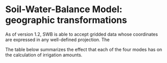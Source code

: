 Soil-Water-Balance Model: geographic transformations
========================================================




As of version 1.2, SWB is able to accept gridded data  whose coordinates are expressed in any well-defined projection. The 

The table below summarizes the effect that each of the four modes has on the calculation of irrigation amounts.

<!-- Table generated in R 3.0.1 by googleVis 0.4.3 package -->
<!-- Mon Jul 08 11:17:44 2013 -->


<!-- jsHeader -->
<script type="text/javascript">
 
// jsData 
function gvisDataTableID224c7f74030 () {
  var data = new google.visualization.DataTable();
  var datajson =
[
 [
 "USA Contiguous Albers Equal Area conic USGS version, meters",
"+proj=aea +lat_1=29.5 +lat_2=45.5 +lat_0=23.0 +lon_0=-96 +x_0=0 +y_0=0 +ellps=GRS80 +datum=NAD83 +units=m +no_defs" 
],
[
 "USA Contiguous Albers Equal Area conic USGS version, meters",
"+proj=aea +lat_1=29.5 +lat_2=45.5 +lat_0=23.0 +lon_0=-96 +x_0=0 +y_0=0 +ellps=GRS80 +datum=NAD83 +units=m +no_defs" 
],
[
 "USA Contiguous Albers Equal Area conic USGS version, meters",
"+proj=aea +lat_1=29.5 +lat_2=45.5 +lat_0=23.0 +lon_0=-96 +x_0=0 +y_0=0 +ellps=GRS80 +datum=NAD83 +units=m +no_defs" 
],
[
 "USA Contiguous Albers Equal Area conic USGS version, meters",
"+proj=aea +lat_1=29.5 +lat_2=45.5 +lat_0=23.0 +lon_0=-96 +x_0=0 +y_0=0 +ellps=GRS80 +datum=NAD83 +units=m +no_defs" 
],
[
 "USA Contiguous Albers Equal Area conic USGS version, meters",
"+proj=aea +lat_1=29.5 +lat_2=45.5 +lat_0=23.0 +lon_0=-96 +x_0=0 +y_0=0 +ellps=GRS80 +datum=NAD83 +units=m +no_defs" 
],
[
 "USA Contiguous Albers Equal Area conic USGS version, meters",
"+proj=aea +lat_1=29.5 +lat_2=45.5 +lat_0=23.0 +lon_0=-96 +x_0=0 +y_0=0 +ellps=GRS80 +datum=NAD83 +units=m +no_defs" 
] 
];
data.addColumn('string','Projection name');
data.addColumn('string','PROJ4 string');
data.addRows(datajson);
return(data);
}
 
// jsDrawChart
function drawChartTableID224c7f74030() {
  var data = gvisDataTableID224c7f74030();
  var options = {};
options["allowHtml"] = true;

     var chart = new google.visualization.Table(
       document.getElementById('TableID224c7f74030')
     );
     chart.draw(data,options);
    

}
  
 
// jsDisplayChart
(function() {
  var pkgs = window.__gvisPackages = window.__gvisPackages || [];
  var callbacks = window.__gvisCallbacks = window.__gvisCallbacks || [];
  var chartid = "table";

  // Manually see if chartid is in pkgs (not all browsers support Array.indexOf)
  var i, newPackage = true;
  for (i = 0; newPackage && i < pkgs.length; i++) {
    if (pkgs[i] === chartid)
      newPackage = false;
  }
  if (newPackage)
    pkgs.push(chartid);

  // Add the drawChart function to the global list of callbacks
  callbacks.push(drawChartTableID224c7f74030);
})();
function displayChartTableID224c7f74030() {
  var pkgs = window.__gvisPackages = window.__gvisPackages || [];
  var callbacks = window.__gvisCallbacks = window.__gvisCallbacks || [];
  window.clearTimeout(window.__gvisLoad);
  // The timeout is set to 100 because otherwise the container div we are
  // targeting might not be part of the document yet
  window.__gvisLoad = setTimeout(function() {
    var pkgCount = pkgs.length;
    google.load("visualization", "1", { packages:pkgs, callback: function() {
      if (pkgCount != pkgs.length) {
        // Race condition where another setTimeout call snuck in after us; if
        // that call added a package, we must not shift its callback
        return;
      }
      while (callbacks.length > 0)
        callbacks.shift()();
    } });
  }, 100);
}
 
// jsFooter
 </script>
 
<!-- jsChart -->  
<script type="text/javascript" src="https://www.google.com/jsapi?callback=displayChartTableID224c7f74030"></script>
 
<!-- divChart -->
  
<div id="TableID224c7f74030"
  style="width: 600px; height: 500px;">
</div>
<!-- Table generated in R 3.0.1 by googleVis 0.4.3 package -->
<!-- Mon Jul 08 11:17:44 2013 -->


<!-- jsHeader -->
<script type="text/javascript">
 
// jsData 
function gvisDataTableID224c2ee25f79 () {
  var data = new google.visualization.DataTable();
  var datajson =
[
 [
 "+a",
"Semimajor radius of the ellipsoid axis" 
],
[
 "+alpha",
"? Used with Oblique Mercator and possibly a few others" 
],
[
 "+axis",
"Axis orientation (new in 4.8.0)" 
],
[
 "+b",
"Semiminor radius of the ellipsoid axis" 
],
[
 "+datum",
"Datum name" 
],
[
 "+ellps",
"Ellipsoid name" 
],
[
 "+k",
"Scaling factor (old name)" 
],
[
 "+k_0",
"Scaling factor (new name)" 
],
[
 "+lat_0",
"Latitude of origin" 
],
[
 "+lat_1",
"Latitude of first standard parallel" 
],
[
 "+lat_2",
"Latitude of second standard parallel" 
],
[
 "+lat_ts",
"Latitude of true scale" 
],
[
 "+lon_0",
"Central meridian" 
],
[
 "+lonc",
"? Longitude used with Oblique Mercator and possibly a few others" 
],
[
 "+lon_wrap",
"Center longitude to use for wrapping" 
],
[
 "+nadgrids",
"Filename of NTv2 grid file to use for datum transforms" 
],
[
 "+no_defs",
"Don't use the /usr/share/proj/proj_def.dat defaults file" 
],
[
 "+over",
"Allow longitude output outside -180 to 180 range, disables wrapping" 
],
[
 "+pm",
"Alternate prime meridian" 
],
[
 "+proj",
"Projection name" 
],
[
 "+south",
"Denotes southern hemisphere UTM zone" 
],
[
 "+to_meter",
"Multiplier to convert map units to 1.0m" 
],
[
 "+towgs84",
"3 or 7 term datum transform parameters" 
],
[
 "+units",
"meters, US survey feet, etc." 
],
[
 "+vto_meter",
"vertical conversion to meters." 
],
[
 "+vunits",
"vertical units." 
],
[
 "+x_0",
"False easting" 
],
[
 "+y_0",
"False northing" 
],
[
 "+zone",
"UTM zone" 
] 
];
data.addColumn('string','PROJ4 directive');
data.addColumn('string','Notes');
data.addRows(datajson);
return(data);
}
 
// jsDrawChart
function drawChartTableID224c2ee25f79() {
  var data = gvisDataTableID224c2ee25f79();
  var options = {};
options["allowHtml"] = true;

     var chart = new google.visualization.Table(
       document.getElementById('TableID224c2ee25f79')
     );
     chart.draw(data,options);
    

}
  
 
// jsDisplayChart
(function() {
  var pkgs = window.__gvisPackages = window.__gvisPackages || [];
  var callbacks = window.__gvisCallbacks = window.__gvisCallbacks || [];
  var chartid = "table";

  // Manually see if chartid is in pkgs (not all browsers support Array.indexOf)
  var i, newPackage = true;
  for (i = 0; newPackage && i < pkgs.length; i++) {
    if (pkgs[i] === chartid)
      newPackage = false;
  }
  if (newPackage)
    pkgs.push(chartid);

  // Add the drawChart function to the global list of callbacks
  callbacks.push(drawChartTableID224c2ee25f79);
})();
function displayChartTableID224c2ee25f79() {
  var pkgs = window.__gvisPackages = window.__gvisPackages || [];
  var callbacks = window.__gvisCallbacks = window.__gvisCallbacks || [];
  window.clearTimeout(window.__gvisLoad);
  // The timeout is set to 100 because otherwise the container div we are
  // targeting might not be part of the document yet
  window.__gvisLoad = setTimeout(function() {
    var pkgCount = pkgs.length;
    google.load("visualization", "1", { packages:pkgs, callback: function() {
      if (pkgCount != pkgs.length) {
        // Race condition where another setTimeout call snuck in after us; if
        // that call added a package, we must not shift its callback
        return;
      }
      while (callbacks.length > 0)
        callbacks.shift()();
    } });
  }, 100);
}
 
// jsFooter
 </script>
 
<!-- jsChart -->  
<script type="text/javascript" src="https://www.google.com/jsapi?callback=displayChartTableID224c2ee25f79"></script>
 
<!-- divChart -->
  
<div id="TableID224c2ee25f79"
  style="width: 600px; height: 500px;">
</div>
<!-- Table generated in R 3.0.1 by googleVis 0.4.3 package -->
<!-- Mon Jul 08 11:17:44 2013 -->


<!-- jsHeader -->
<script type="text/javascript">
 
// jsData 
function gvisDataTableID224cece578d () {
  var data = new google.visualization.DataTable();
  var datajson =
[
 [
 "BASE_PROJECTION_DEFINITION",
"+proj=aea +lat_1=29.5 +lat_2=45.5 +lat_0=23.0 +lon_0=-96 +x_0=0 +y_0=0 +ellps=GRS80 +datum=NAD83 +units=m +no_defs" 
] 
];
data.addColumn('string','SWB directive');
data.addColumn('string','value');
data.addRows(datajson);
return(data);
}
 
// jsDrawChart
function drawChartTableID224cece578d() {
  var data = gvisDataTableID224cece578d();
  var options = {};
options["allowHtml"] = true;
options["width"] =   1200;
options["height"] =    200;
options["page"] = "enable";

     var chart = new google.visualization.Table(
       document.getElementById('TableID224cece578d')
     );
     chart.draw(data,options);
    

}
  
 
// jsDisplayChart
(function() {
  var pkgs = window.__gvisPackages = window.__gvisPackages || [];
  var callbacks = window.__gvisCallbacks = window.__gvisCallbacks || [];
  var chartid = "table";

  // Manually see if chartid is in pkgs (not all browsers support Array.indexOf)
  var i, newPackage = true;
  for (i = 0; newPackage && i < pkgs.length; i++) {
    if (pkgs[i] === chartid)
      newPackage = false;
  }
  if (newPackage)
    pkgs.push(chartid);

  // Add the drawChart function to the global list of callbacks
  callbacks.push(drawChartTableID224cece578d);
})();
function displayChartTableID224cece578d() {
  var pkgs = window.__gvisPackages = window.__gvisPackages || [];
  var callbacks = window.__gvisCallbacks = window.__gvisCallbacks || [];
  window.clearTimeout(window.__gvisLoad);
  // The timeout is set to 100 because otherwise the container div we are
  // targeting might not be part of the document yet
  window.__gvisLoad = setTimeout(function() {
    var pkgCount = pkgs.length;
    google.load("visualization", "1", { packages:pkgs, callback: function() {
      if (pkgCount != pkgs.length) {
        // Race condition where another setTimeout call snuck in after us; if
        // that call added a package, we must not shift its callback
        return;
      }
      while (callbacks.length > 0)
        callbacks.shift()();
    } });
  }, 100);
}
 
// jsFooter
 </script>
 
<!-- jsChart -->  
<script type="text/javascript" src="https://www.google.com/jsapi?callback=displayChartTableID224cece578d"></script>
 
<!-- divChart -->
  
<div id="TableID224cece578d"
  style="width: 1200px; height: 200px;">
</div>


